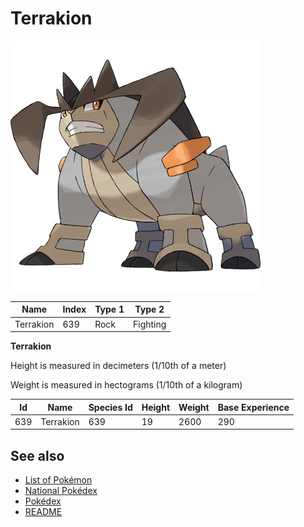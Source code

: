 # Terrakion


![Terrakion](images/639.png)

| **Name** | **Index** | **Type 1** | **Type 2** |
|----|----|----|----|
| Terrakion | 639 | Rock | Fighting  |

**Terrakion** 


Height is measured in decimeters (1/10th of a meter)

Weight is measured in hectograms (1/10th of a kilogram)

| **Id** | **Name** | **Species Id** | **Height** | **Weight** | **Base Experience** |
|--------|----------|----------------|------------|------------|---------------------|
| 639 | Terrakion | 639 | 19 | 2600 | 290 |


## See also

- [List of Pokémon](../pokemon.md)
- [National Pokédex](../national_pokedex.md)
- [Pokédex](../pokedex.md)
- [README](../README.md)
